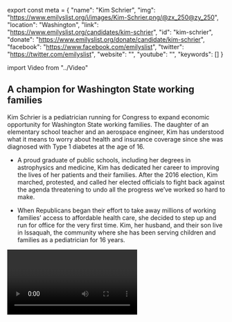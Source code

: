 export const meta = {
  "name": "Kim Schrier",
  "img": "https://www.emilyslist.org/i/images/Kim-Schrier.png/@zx_250@zy_250",
  "location": "Washington",
  "link": "https://www.emilyslist.org/candidates/kim-schrier",
  "id": "kim-schrier",
  "donate": "https://www.emilyslist.org/donate/candidate/kim-schrier",
  "facebook": "https://www.facebook.com/emilyslist",
  "twitter": "https://twitter.com/emilyslist",
  "website": "",
  "youtube": "",
  "keywords": []
}

import Video from "../Video"

## A champion for Washington State working families

Kim Schrier is a pediatrician running for Congress to expand economic opportunity for Washington State working families. The daughter of an elementary school teacher and an aerospace engineer, Kim has understood what it means to worry about health and insurance coverage since she was diagnosed with Type 1 diabetes at the age of 16.

- A proud graduate of public schools, including her degrees in astrophysics and medicine, Kim has dedicated her career to improving the lives of her patients and their families. After the 2016 election, Kim marched, protested, and called her elected officials to fight back against the agenda threatening to undo all the progress we’ve worked so hard to make.

- When Republicans began their effort to take away millions of working families’ access to affordable health care, she decided to step up and run for office for the very first time. Kim, her husband, and their son live in Issaquah, the community where she has been serving children and families as a pediatrician for 16 years.

<Video id="IRF45yBcWh0" />

## A pediatrician and community leader fighting for our values

Kim will fight to expand economic opportunity for all Washington State working families. She is running to create good paying jobs and to defend economic security by protecting vital programs like Medicare, Medicaid, and Social Security. An advocate for public education and a fighter for all students, she will work tirelessly to help Washington State schools prepare students to succeed in tomorrow’s economy and to make college more affordable. As a medical doctor with 16 years of experience practicing pediatrics in her community, Kim is ready to bring new leadership to Washington. “I believe that health care is a right, not a privilege,” Kim has said, and she will fight back against any attempt to roll back the progress we have made in expanding Americans’ access to affordable care. “As someone with Type 1 diabetes, I know personally what it's like to worry about losing coverage due to a pre-existing condition,” she has said. “TrumpCare would take away health insurance for over 70,000 people in my district.” Kim is a pro-choice champion who will fiercely defend every woman’s right to make her own health care decisions. “Having a woman doctor at the table is an important perspective, especially during discussions of women’s health and reproductive rights,” she has said.

## An opportunity to flip an open seat from red to blue

Kim is running for the highly contested open seat currently held by Republican Congressman Dave Reichert, who opted not to seek re-election less than a month after Kim launched her strong campaign to hold him accountable for voting to repeal the Affordable Care Act. Democrats’ path to taking back the House runs straight through this district – one of 23 Republican-held districts where Hillary Clinton outperformed Donald Trump in 2016. This is a must-win race, and Kim is the only candidate who has what it takes to flip this seat from red to blue. Let’s show her the full support of the EMILY’s List community, and help send this champion for Washington State working families to Congress.
